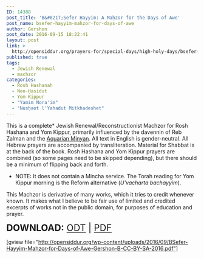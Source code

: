 ```yaml
---
ID: 14388
post_title: 'B&#8217;Sefer Ḥayyim: A Maḥzor for the Days of Awe'
post_name: bsefer-hayyim-mahzor-for-days-of-awe
author: Gershon
post_date: 2016-09-15 18:22:41
layout: post
link: >
  http://opensiddur.org/prayers-for/special-days/high-holy-days/bsefer-hayyim-mahzor-for-days-of-awe/
published: true
tags:
  - Jewish Renewal
  - machzor
categories:
  - Rosh Hashanah
  - Neo-Ḥasidut
  - Yom Kippur
  - "Yamim Nora'im"
  - "Nusḥaot l'Yahadut Mitkhadeshet"
---
```

<div class="english">

This is a complete* Jewish Renewal/Reconstructionist Machzor for Rosh Hashana and Yom Kippur, primarily influenced by the davennin of Reb Zalman and the <a href="http://www.aquarianminyan.org/">Aquarian Minyan</a>. All text in English is gender-neutral. All Hebrew prayers are accompanied by transliteration. Material for Shabbat is at the back of the book. Rosh Hashana and Yom Kippur prayers are combined (so some pages need to be skipped depending), but there should be a minimum of flipping back and forth.

* NOTE: It does not contain a Mincha service. The Torah reading for Yom Kippur morning is the Reform alternative (<em>U'vacharta bachayyim</em>).

This Machzor is derivative of many works, which it tries to credit whenever known. It makes what I believe to be fair use of limited and credited excerpts of works not in the public domain, for purposes of education and prayer.

</div>
<span style="font-size: 18pt"><strong>DOWNLOAD:</strong> <a href="http://opensiddur.org/wp-content/uploads/2016/09/BSefer-Hayyim-Mahzor-for-Days-of-Awe-Gershon-B-CC-BY-SA-2016.odt">ODT</a> | <a href="http://opensiddur.org/wp-content/uploads/2016/09/BSefer-Hayyim-Mahzor-for-Days-of-Awe-Gershon-B-CC-BY-SA-2016.pdf">PDF</a></span>

[gview file="http://opensiddur.org/wp-content/uploads/2016/09/BSefer-Hayyim-Mahzor-for-Days-of-Awe-Gershon-B-CC-BY-SA-2016.pdf"]